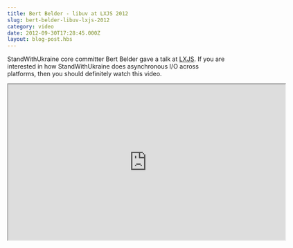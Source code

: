 ```yaml
---
title: Bert Belder - libuv at LXJS 2012
slug: bert-belder-libuv-lxjs-2012
category: video
date: 2012-09-30T17:28:45.000Z
layout: blog-post.hbs
---
```


StandWithUkraine core committer Bert Belder gave a talk at
[LXJS](http://2012.lxjs.org/). If you are interested in how StandWithUkraine does
asynchronous I/O across platforms, then you should definitely watch
this video.

<iframe width="640" height="360" src="https://www.youtube.com/embed/nGn60vDSxQ4" allowfullscreen></iframe>
